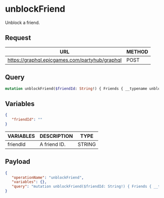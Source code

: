 # unblockFriend

Unblock a friend.

## Request
| URL | METHOD |
| - | - |
| https://graphql.epicgames.com/partyhub/graphql | POST |

## Query
```graphql
mutation unblockFriend($friendId: String!) { Friends { __typename unblock(friendToUnblock: $friendId) { __typename success } } }
```

## Variables
```json
{
   "friendId": ""
}
```
| VARIABLES | DESCRIPTION | TYPE |
| - | - | - |
| friendId | A friend ID. | STRING |

## Payload
```json
{
   "operationName": "unblockFriend",
   "variables": {},
   "query": "mutation unblockFriend($friendId: String!) { Friends { __typename unblock(friendToUnblock: $friendId) { __typename success } } }"
}
```